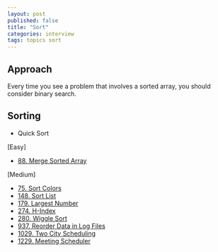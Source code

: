 ```yaml
---
layout: post
published: false
title: "Sort"
categories: interview
tags: topics sort
---
```


## Approach

Every time you see a problem that involves a sorted array, you should consider binary search.

## Sorting 
- Quick Sort


[Easy]
- [88. Merge Sorted Array](/interview/2023/02/21/merge-sorted-array/)

[Medium]
- [75. Sort Colors](/interview/2023/05/21/sort-colors/)
- [148. Sort List](/interview/2023/04/19/sort-list/)
- [179. Largest Number](/interview/2023/05/21/largest-number/)
- [274. H-Index](/interview/2023/05/21/h-index/)
- [280. Wiggle Sort](/interview/2023/06/09/wiggle-sort/)
- [937. Reorder Data in Log Files](/interview/2023/07/14/reorder-data-in-log-files/)
- [1029. Two City Scheduling](/interview/2023/05/21/two-city-scheduling/)
- [1229. Meeting Scheduler](/interview/2023/05/21/meeting-scheduler/)